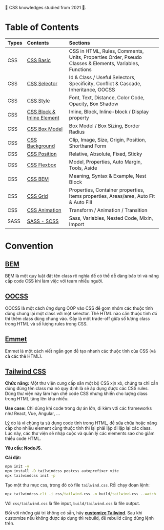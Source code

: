 <link rel='stylesheet' href='../main.css'>

🧡 CSS knowledges studied from 2021 🧡.

# Table of Contents

| Types | Contents                                            | Sections                                                                                               |
| ----- | :-------------------------------------------------- | :----------------------------------------------------------------------------------------------------- |
| CSS   | [CSS Basic](./css.md)                               | CSS in HTML, Rules, Comments, Units, Properties Order, Pseudo Classes & Elements, Variables, Functions |
| CSS   | [CSS Selector](./css_selector.md)                   | Id & Class / Useful Selectors, Specificity, Conflict & Cascade, Inheritance, OOCSS                     |
| CSS   | [CSS Style](./css_style.md)                         | Font, Text, Distance, Color Code, Opacity, Box Shadow                                                  |
| CSS   | [CSS Block & Inline Element](./css_block_inline.md) | Inline, Block, Inline-block / Display property                                                         |
| CSS   | [CSS Box Model](./css_box_model.md)                 | Box Model / Box Sizing, Border Radius                                                                  |
| CSS   | [CSS Background](./css_background.md)               | Clip, Image, Size, Origin, Position, Shorthand Form                                                    |
| CSS   | [CSS Position](./css_position.md)                   | Relative, Absolute, Fixed, Sticky                                                                      |
| CSS   | [CSS Flexbox](./css_flexbox.md)                     | Model, Properties, Auto Margin, Tools, Aside                                                           |
| CSS   | [CSS BEM](./css_BEM.md)                             | Meaning, Syntax & Example, Nest Block                                                                  |
| CSS   | [CSS Grid](./css_grid.md)                           | Properties, Container properties, Items properties, Areas/area, Auto Fit & Auto Fill                   |
| CSS   | [CSS Animation](./css_animation.md)                 | Transform / Animation / Transition                                                                     |
| SASS  | [SASS - SCSS](./sass-scss.md)                       | Sass, Variables, Nested Code, Mixin, Import                                                            |

# Convention

## [BEM](https://9elements.com/bem-cheat-sheet/)

BEM là một quy luật đặt tên class rõ nghĩa để có thể dễ dàng bảo trì và nâng cấp code CSS khi làm việc với team nhiều người.

## [OOCSS](https://www.smashingmagazine.com/2011/12/an-introduction-to-object-oriented-css-oocss/)

OOCSS là một cách ứng dụng OOP vào CSS để gom nhóm các thuộc tính dùng chung lại một class với một selector. Thẻ HTML nào cần thuộc tính đó thì thêm class dùng chung vào. Đây là một trade-off giữa số lượng class trong HTML và số lượng rules trong CSS.

## [Emmet](https://docs.emmet.io/cheat-sheet/)

Emmet là một cách viết ngắn gọn để tạo nhanh các thuộc tính của CSS (và cả các thẻ HTML).

## [Tailwind CSS](https://tailwindcss.com/docs/installation)

**Chức năng:** Một thư viện cung cấp sẵn một bộ CSS xịn xò, chúng ta chỉ cần dúng đúng tên class mà nó quy định là sẽ áp dụng được các CSS rules. Dùng thư viện này làm hạn chế code CSS nhưng khiến cho lượng class trong HTML tăng lên khá nhiều.

**Use case:** Chỉ dùng khi code trong dự án lớn, đi kèm với các frameworks như React, Vue, Angular, ...

Lý do là vì chúng ta sử dụng code tĩnh trong HTML, để sửa chữa hoặc nâng cấp cho nhiều element cùng thuộc tính thì lại phải lặp đi lặp lại các class. Lúc này, các thư viện sẽ nhập cuộc và quản lý các elements sao cho giảm thiểu code HTML.

**Yêu cầu: NodeJS.**

**Cài đặt:**

```bat
npm init -y
npm install -D tailwindcss postcss autoprefixer vite
npx tailwindcss init -p
```

Tạo một thư mục css, trong đó có file `tailwind.css`. Rồi chạy đoạn lệnh:

```bat
npx tailwindcss-cli -i css/tailwind.css -o build/tailwind.css --watch
```

Với `css/tailwind.css` là file input, `build/tailwind.css` là file output.

Đối với những giá trị không có sẵn, hãy [**customize Tailwind**](https://tailwindcss.com/docs/configuration). Sau khi customize nếu không được áp dụng thì rebuild, để rebuild cũng dùng lệnh trên.
